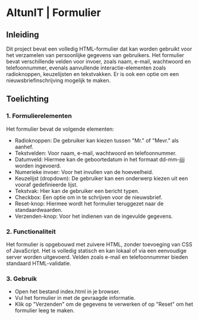 # AltunIT | Formulier

## Inleiding
Dit project bevat een volledig HTML-formulier dat kan worden gebruikt voor het verzamelen van persoonlijke gegevens van gebruikers. Het formulier bevat verschillende velden voor invoer, zoals naam, e-mail, wachtwoord en telefoonnummer, evenals aanvullende interactie-elementen zoals radioknoppen, keuzelijsten en tekstvakken. Er is ook een optie om een nieuwsbriefinschrijving mogelijk te maken.

## Toelichting
### 1. Formulierelementen
Het formulier bevat de volgende elementen:
* Radioknoppen: De gebruiker kan kiezen tussen "Mr." of "Mevr." als aanhef.
* Tekstvelden: Voor naam, e-mail, wachtwoord en telefoonnummer.
* Datumveld: Hiermee kan de geboortedatum in het formaat dd-mm-jjjj worden ingevoerd.
* Numerieke invoer: Voor het invullen van de hoeveelheid.
* Keuzelijst (dropdown): De gebruiker kan een onderwerp kiezen uit een vooraf gedefinieerde lijst.
* Tekstvak: Hier kan de gebruiker een bericht typen.
* Checkbox: Een optie om in te schrijven voor de nieuwsbrief.
* Reset-knop: Hiermee wordt het formulier teruggezet naar de standaardwaarden.
* Verzenden-knop: Voor het indienen van de ingevulde gegevens.

### 2. Functionaliteit
Het formulier is opgebouwd met zuivere HTML, zonder toevoeging van CSS of JavaScript. Het is volledig statisch en kan lokaal of via een eenvoudige server worden uitgevoerd. Velden zoals e-mail en telefoonnummer bieden standaard HTML-validatie.

### 3. Gebruik
* Open het bestand index.html in je browser.
* Vul het formulier in met de gevraagde informatie.
* Klik op "Verzenden" om de gegevens te verwerken of op "Reset" om het formulier leeg te maken.

